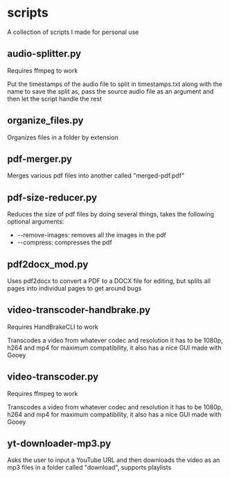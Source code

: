 # scripts
A collection of scripts I made for personal use

## audio-splitter.py
Requires ffmpeg to work

Put the timestamps of the audio file to split in timestamps.txt along with the name to save the split as, pass the source audio file as an argument and then let the script handle the rest

## organize_files.py
Organizes files in a folder by extension

## pdf-merger.py
Merges various pdf files into another called "merged-pdf.pdf"

## pdf-size-reducer.py
Reduces the size of pdf files by doing several things, takes the following optional arguments:
  - --remove-images: removes all the images in the pdf
  - --compress: compresses the pdf

## pdf2docx_mod.py
Uses pdf2docx to convert a PDF to a DOCX file for editing, but splits all pages into individual pages to get around bugs

## video-transcoder-handbrake.py 
Requires HandBrakeCLI to work

Transcodes a video from whatever codec and resolution it has to be 1080p, h264 and mp4 for maximum compatibility, it also has a nice GUI made with Gooey

## video-transcoder.py 
Requires ffmpeg to work

Transcodes a video from whatever codec and resolution it has to be 1080p, h264 and mp4 for maximum compatibility, it also has a nice GUI made with Gooey

## yt-downloader-mp3.py
Asks the user to input a YouTube URL and then downloads the video as an mp3 files in a folder called "download", supports playlists
